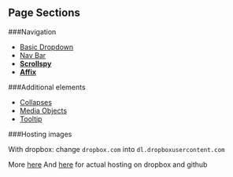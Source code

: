 Page Sections
-

###Navigation
* [Basic Dropdown](http://www.w3schools.com/bootstrap/bootstrap_dropdowns.asp)
* [Nav Bar](http://www.w3schools.com/bootstrap/bootstrap_navbar.asp)
* **[Scrollspy](http://www.w3schools.com/bootstrap/bootstrap_scrollspy.asp)**
* **[Affix](http://www.w3schools.com/bootstrap/bootstrap_affix.asp)**



###Additional elements
* [Collapses](http://www.w3schools.com/bootstrap/bootstrap_dropdowns.asp)
* [Media Objects](http://www.w3schools.com/bootstrap/bootstrap_media_objects.asp)
* [Tooltip](http://www.w3schools.com/bootstrap/bootstrap_tooltip.asp)

###Hosting images

With dropbox: change `dropbox.com` into `dl.dropboxusercontent.com`

More [here](https://ryanmo.co/2013/11/03/dropboxsharedlinks/)
And [here](https://alexcican.com/post/guide-hosting-website-dropbox-github/) for actual hosting on dropbox and github

